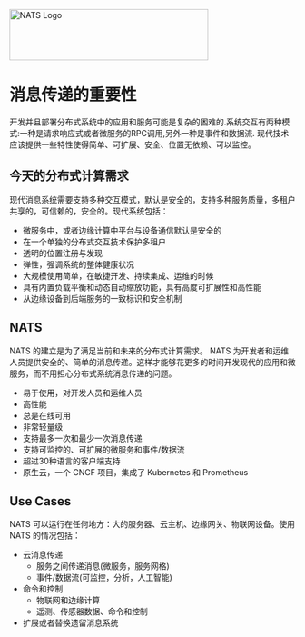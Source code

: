 
<a href="https://nats.io"><img src="nats-horizontal-color.png" width="350" height="90" title="NATS Logo">
</a>
# 消息传递的重要性

开发并且部署分布式系统中的应用和服务可能是复杂的困难的.系统交互有两种模式:一种是请求响应式或者微服务的RPC调用,另外一种是事件和数据流.
现代技术应该提供一些特性使得简单、可扩展、安全、位置无依赖、可以监控。

## 今天的分布式计算需求

现代消息系统需要支持多种交互模式，默认是安全的，支持多种服务质量，多租户共享的，可信赖的，安全的。现代系统包括：

* 微服务中，或者边缘计算中平台与设备通信默认是安全的
* 在一个单独的分布式交互技术保护多租户
* 透明的位置注册与发现
* 弹性，强调系统的整体健康状况
* 大规模使用简单，在敏捷开发、持续集成、运维的时候
* 具有内置负载平衡和动态自动缩放功能，具有高度可扩展性和高性能
* 从边缘设备到后端服务的一致标识和安全机制

## NATS

NATS 的建立是为了满足当前和未来的分布式计算需求。
NATS 为开发者和运维人员提供安全的、简单的消息传递。这样才能够花更多的时间开发现代的应用和微服务，而不用担心分布式系统消息传递的问题。

* 易于使用，对开发人员和运维人员
* 高性能
* 总是在线可用
* 非常轻量级
* 支持最多一次和最少一次消息传递
* 支持可监控的、可扩展的微服务和事件/数据流
* 超过30种语言的客户端支持
* 原生云，一个 CNCF 项目，集成了 Kubernetes 和 Prometheus 

## Use Cases

NATS 可以运行在任何地方：大的服务器、云主机、边缘网关、物联网设备。使用 NATS 的情况包括：

* 云消息传递
  * 服务之间传递消息(微服务，服务网格)
  * 事件/数据流(可监控，分析，人工智能)
* 命令和控制
  * 物联网和边缘计算
  * 遥测、传感器数据、命令和控制
* 扩展或者替换遗留消息系统
